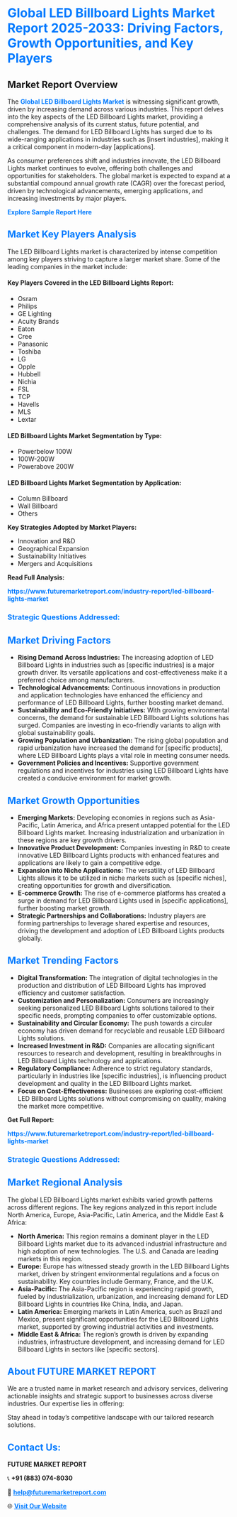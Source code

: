 <h1 style="color: #007BFF;">Global LED Billboard Lights Market Report 2025-2033: Driving Factors, Growth Opportunities, and Key Players</h1>

<section id="overview">
<h2>Market Report Overview</h2>
<p>The <a href="https://www.futuremarketreport.com/industry-report/led-billboard-lights-market" style="color: #007BFF; text-decoration: none;"><strong>Global LED Billboard Lights Market</strong></a> is witnessing significant growth, driven by increasing demand across various industries. This report delves into the key aspects of the LED Billboard Lights market, providing a comprehensive analysis of its current status, future potential, and challenges. The demand for LED Billboard Lights has surged due to its wide-ranging applications in industries such as [insert industries], making it a critical component in modern-day [applications].</p>
<p>As consumer preferences shift and industries innovate, the LED Billboard Lights market continues to evolve, offering both challenges and opportunities for stakeholders. The global market is expected to expand at a substantial compound annual growth rate (CAGR) over the forecast period, driven by technological advancements, emerging applications, and increasing investments by major players.</p>
</section>

<section id="overview">
<p><a href="https://www.futuremarketreport.com/request-sample/reportId=50401" style="color: #007BFF; text-decoration: none;"><strong>Explore Sample Report Here</strong></a></p>
</section>

<section id="key-players">
<h2 style="color: #007BFF;">Market Key Players Analysis</h2>
<p>The LED Billboard Lights market is characterized by intense competition among key players striving to capture a larger market share. Some of the leading companies in the market include:</p>
<h4>Key Players Covered in the LED Billboard Lights Report:</h4>
<ul><li>Osram</li><li>Philips</li><li>GE Lighting</li><li>Acuity Brands</li><li>Eaton</li><li>Cree</li><li>Panasonic</li><li>Toshiba</li><li>LG</li><li>Opple</li><li>Hubbell</li><li>Nichia</li><li>FSL</li><li>TCP</li><li>Havells</li><li>MLS</li><li>Lextar</li></ul>
<h4>LED Billboard Lights Market Segmentation by Type:</h4>
<ul><li>Powerbelow 100W</li><li>100W-200W</li><li>Powerabove 200W</li></ul>

<h4>LED Billboard Lights Market Segmentation by Application:</h4>
<ul><li>Column Billboard</li><li>Wall Billboard</li><li>Others</li></ul>
<p><strong>Key Strategies Adopted by Market Players:</strong></p>
<ul>
<li>Innovation and R&D</li>
<li>Geographical Expansion</li>
<li>Sustainability Initiatives</li>
<li>Mergers and Acquisitions</li>
</ul>
</section>

<section>
<p><strong>Read Full Analysis: </strong></p><a href="https://www.futuremarketreport.com/industry-report/led-billboard-lights-market" style="color: #007BFF; text-decoration: none;"><strong>https://www.futuremarketreport.com/industry-report/led-billboard-lights-market</strong></a>
<h3 style="color: #007BFF;">Strategic Questions Addressed:</h3>
</section>

<section id="driving-factors">
<h2 style="color: #007BFF;">Market Driving Factors</h2>
<ul>
<li><strong>Rising Demand Across Industries:</strong> The increasing adoption of LED Billboard Lights in industries such as [specific industries] is a major growth driver. Its versatile applications and cost-effectiveness make it a preferred choice among manufacturers.</li>
<li><strong>Technological Advancements:</strong> Continuous innovations in production and application technologies have enhanced the efficiency and performance of LED Billboard Lights, further boosting market demand.</li>
<li><strong>Sustainability and Eco-Friendly Initiatives:</strong> With growing environmental concerns, the demand for sustainable LED Billboard Lights solutions has surged. Companies are investing in eco-friendly variants to align with global sustainability goals.</li>
<li><strong>Growing Population and Urbanization:</strong> The rising global population and rapid urbanization have increased the demand for [specific products], where LED Billboard Lights plays a vital role in meeting consumer needs.</li>
<li><strong>Government Policies and Incentives:</strong> Supportive government regulations and incentives for industries using LED Billboard Lights have created a conducive environment for market growth.</li>
</ul>
</section>

<section id="growth-opportunities">
<h2 style="color: #007BFF;">Market Growth Opportunities</h2>
<ul>
<li><strong>Emerging Markets:</strong> Developing economies in regions such as Asia-Pacific, Latin America, and Africa present untapped potential for the LED Billboard Lights market. Increasing industrialization and urbanization in these regions are key growth drivers.</li>
<li><strong>Innovative Product Development:</strong> Companies investing in R&D to create innovative LED Billboard Lights products with enhanced features and applications are likely to gain a competitive edge.</li>
<li><strong>Expansion into Niche Applications:</strong> The versatility of LED Billboard Lights allows it to be utilized in niche markets such as [specific niches], creating opportunities for growth and diversification.</li>
<li><strong>E-commerce Growth:</strong> The rise of e-commerce platforms has created a surge in demand for LED Billboard Lights used in [specific applications], further boosting market growth.</li>
<li><strong>Strategic Partnerships and Collaborations:</strong> Industry players are forming partnerships to leverage shared expertise and resources, driving the development and adoption of LED Billboard Lights products globally.</li>
</ul>
</section>

<section id="trending-factors">
<h2 style="color: #007BFF;">Market Trending Factors</h2>
<ul>
<li><strong>Digital Transformation:</strong> The integration of digital technologies in the production and distribution of LED Billboard Lights has improved efficiency and customer satisfaction.</li>
<li><strong>Customization and Personalization:</strong> Consumers are increasingly seeking personalized LED Billboard Lights solutions tailored to their specific needs, prompting companies to offer customizable options.</li>
<li><strong>Sustainability and Circular Economy:</strong> The push towards a circular economy has driven demand for recyclable and reusable LED Billboard Lights solutions.</li>
<li><strong>Increased Investment in R&D:</strong> Companies are allocating significant resources to research and development, resulting in breakthroughs in LED Billboard Lights technology and applications.</li>
<li><strong>Regulatory Compliance:</strong> Adherence to strict regulatory standards, particularly in industries like [specific industries], is influencing product development and quality in the LED Billboard Lights market.</li>
<li><strong>Focus on Cost-Effectiveness:</strong> Businesses are exploring cost-efficient LED Billboard Lights solutions without compromising on quality, making the market more competitive.</li>
</ul>
</section>

<section>
<p><strong>Get Full Report: </strong></p><a href="https://www.futuremarketreport.com/industry-report/led-billboard-lights-market" style="color: #007BFF; text-decoration: none;"><strong>https://www.futuremarketreport.com/industry-report/led-billboard-lights-market</strong></a>
<h3 style="color: #007BFF;">Strategic Questions Addressed:</h3>
</section>


<section id="regional-analysis">
<h2 style="color: #007BFF;">Market Regional Analysis</h2>
<p>The global LED Billboard Lights market exhibits varied growth patterns across different regions. The key regions analyzed in this report include North America, Europe, Asia-Pacific, Latin America, and the Middle East & Africa:</p>
<ul>
<li><strong>North America:</strong> This region remains a dominant player in the LED Billboard Lights market due to its advanced industrial infrastructure and high adoption of new technologies. The U.S. and Canada are leading markets in this region.</li>
<li><strong>Europe:</strong> Europe has witnessed steady growth in the LED Billboard Lights market, driven by stringent environmental regulations and a focus on sustainability. Key countries include Germany, France, and the U.K.</li>
<li><strong>Asia-Pacific:</strong> The Asia-Pacific region is experiencing rapid growth, fueled by industrialization, urbanization, and increasing demand for LED Billboard Lights in countries like China, India, and Japan.</li>
<li><strong>Latin America:</strong> Emerging markets in Latin America, such as Brazil and Mexico, present significant opportunities for the LED Billboard Lights market, supported by growing industrial activities and investments.</li>
<li><strong>Middle East & Africa:</strong> The region’s growth is driven by expanding industries, infrastructure development, and increasing demand for LED Billboard Lights in sectors like [specific sectors].</li>
</ul>
</section>

<footer>
<h2 style="color: #007BFF;">About FUTURE MARKET REPORT</h2>
<p>We are a trusted name in market research and advisory services, delivering actionable insights and strategic support to businesses across diverse industries. Our expertise lies in offering:</p>

<p>Stay ahead in today’s competitive landscape with our tailored research solutions.</p>

<h2 style="color: #007BFF;">Contact Us:</h2>
<p><strong>FUTURE MARKET REPORT</strong></p>
<p>📞 <strong>+91 (883) 074-8030</strong></p>
<p>📧 <strong><a href="mailto:help@futuremarketreport.com" style="color: #007BFF;">help@futuremarketreport.com</a></strong></p>
<p>🌐 <strong><a href="https://www.futuremarketreport.com/" style="color: #007BFF;">Visit Our Website</a></strong></p>
</footer>